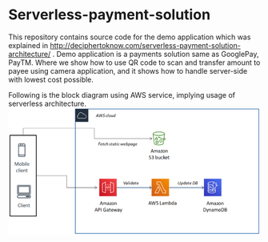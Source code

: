 # Serverless-payment-solution
This repository contains source code for the demo application which was explained in http://deciphertoknow.com/serverless-payment-solution-architecture/ . Demo application is a payments solution same as GooglePay, PayTM. Where we show how to use QR code to scan and  transfer amount to payee using camera application, and it shows how to handle server-side with lowest cost possible.

Following is the block diagram using AWS service, implying usage of serverless architecture.
![](Architecture.PNG)
